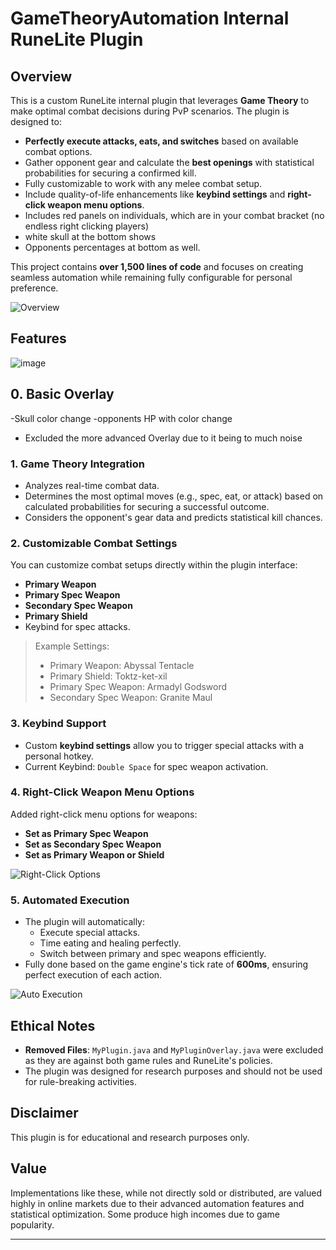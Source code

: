 # GameTheoryAutomation Internal RuneLite Plugin

## Overview
This is a custom RuneLite internal plugin that leverages **Game Theory** to make optimal combat decisions during PvP scenarios. The plugin is designed to:

- **Perfectly execute attacks, eats, and switches** based on available combat options.
- Gather opponent gear and calculate the **best openings** with statistical probabilities for securing a confirmed kill.
- Fully customizable to work with any melee combat setup.
- Include quality-of-life enhancements like **keybind settings** and **right-click weapon menu options**.
- Includes red panels on individuals, which are in your combat bracket (no endless right clicking players)
- white skull at the bottom shows
- Opponents percentages at bottom as well. 

This project contains **over 1,500 lines of code** and focuses on creating seamless automation while remaining fully configurable for personal preference.

![Overview](https://github.com/user-attachments/assets/3ec7c452-328c-40b1-a584-45321fd6381f)

## Features


![image](https://github.com/user-attachments/assets/2deb8f19-03d1-43e6-9e39-0881921ca277)

## 0. **Basic Overlay**
-Skull color change
-opponents HP with color change 
- Excluded the more advanced Overlay due to it being to much noise


### 1. **Game Theory Integration**
- Analyzes real-time combat data.
- Determines the most optimal moves (e.g., spec, eat, or attack) based on calculated probabilities for securing a successful outcome.
- Considers the opponent's gear data and predicts statistical kill chances.

### 2. **Customizable Combat Settings**
You can customize combat setups directly within the plugin interface:

- **Primary Weapon**
- **Primary Spec Weapon**
- **Secondary Spec Weapon**
- **Primary Shield**
- Keybind for spec attacks.

> Example Settings:
> - Primary Weapon: Abyssal Tentacle
> - Primary Shield: Toktz-ket-xil
> - Primary Spec Weapon: Armadyl Godsword
> - Secondary Spec Weapon: Granite Maul

### 3. **Keybind Support**
- Custom **keybind settings** allow you to trigger special attacks with a personal hotkey.
- Current Keybind: `Double Space` for spec weapon activation.

### 4. **Right-Click Weapon Menu Options**
Added right-click menu options for weapons:

- **Set as Primary Spec Weapon**
- **Set as Secondary Spec Weapon**
- **Set as Primary Weapon or Shield**

![Right-Click Options](https://github.com/user-attachments/assets/a67fbd85-8742-403a-8320-79401404c3d1)

### 5. **Automated Execution**
- The plugin will automatically:
  - Execute special attacks.
  - Time eating and healing perfectly.
  - Switch between primary and spec weapons efficiently.
- Fully done based on the game engine's tick rate of **600ms**, ensuring perfect execution of each action.

![Auto Execution](https://github.com/user-attachments/assets/3275664d-5bfd-42f5-8a2f-7f48e617bfea)

## Ethical Notes
- **Removed Files**: `MyPlugin.java` and `MyPluginOverlay.java` were excluded as they are against both game rules and RuneLite's policies.
- The plugin was designed for research purposes and should not be used for rule-breaking activities.

## Disclaimer
This plugin is for educational and research purposes only.

## Value
Implementations like these, while not directly sold or distributed, are valued highly in online markets due to their advanced automation features and statistical optimization. Some produce high incomes due to game popularity.



---
